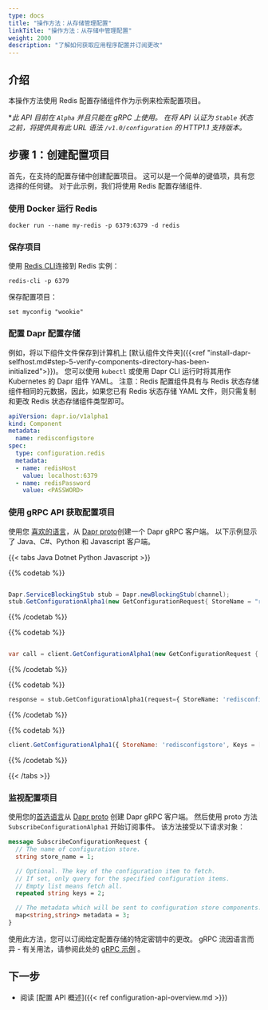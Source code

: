 ```yaml
---
type: docs
title: "操作方法：从存储管理配置"
linkTitle: "操作方法：从存储中管理配置"
weight: 2000
description: "了解如何获取应用程序配置并订阅更改"
---
```


## 介绍
本操作方法使用 Redis 配置存储组件作为示例来检索配置项目。

**此 API 目前在 `Alpha` 并且只能在 gRPC 上使用。 在将 API 认证为 `Stable` 状态之前，将提供具有此 URL 语法 `/v1.0/configuration` 的 HTTP1.1 支持版本。*

## 步骤 1：创建配置项目

首先，在支持的配置存储中创建配置项目。 这可以是一个简单的键值项，具有您选择的任何键。 对于此示例，我们将使用 Redis 配置存储组件.

### 使用 Docker 运行 Redis
```
docker run --name my-redis -p 6379:6379 -d redis
```

### 保存项目

使用 [Redis CLI](https://redis.com/blog/get-redis-cli-without-installing-redis-server/)连接到 Redis 实例：

```
redis-cli -p 6379 
```

保存配置项目：

```
set myconfig "wookie"
```

### 配置 Dapr 配置存储

例如，将以下组件文件保存到计算机上 [默认组件文件夹]({{<ref "install-dapr-selfhost.md#step-5-verify-components-directory-has-been-initialized">}})。 您可以使用 `kubectl` 或使用 Dapr CLI 运行时将其用作 Kubernetes 的 Dapr 组件 YAML。 注意：Redis 配置组件具有与 Redis 状态存储组件相同的元数据，因此，如果您已有 Redis 状态存储 YAML 文件，则只需复制和更改 Redis 状态存储组件类型即可。

```yaml
apiVersion: dapr.io/v1alpha1
kind: Component
metadata:
  name: redisconfigstore
spec:
  type: configuration.redis
  metadata:
  - name: redisHost
    value: localhost:6379
  - name: redisPassword
    value: <PASSWORD>
```

### 使用 gRPC API 获取配置项目

使用您 [喜欢的语言](https://grpc.io/docs/languages/)，从 [Dapr proto](https://github.com/dapr/dapr/blob/master/dapr/proto/runtime/v1/dapr.proto)创建一个 Dapr gRPC 客户端。 以下示例显示了 Java、C#、Python 和 Javascript 客户端。

{{< tabs Java Dotnet Python Javascript >}}

{{% codetab %}}
```java

Dapr.ServiceBlockingStub stub = Dapr.newBlockingStub(channel);
stub.GetConfigurationAlpha1(new GetConfigurationRequest{ StoreName = "redisconfigstore", Keys = new String[]{"myconfig"} });
```
{{% /codetab %}}

{{% codetab %}}
```csharp

var call = client.GetConfigurationAlpha1(new GetConfigurationRequest { StoreName = "redisconfigstore", Keys = new String[]{"myconfig"} });
```
{{% /codetab %}}

{{% codetab %}}
```python
response = stub.GetConfigurationAlpha1(request={ StoreName: 'redisconfigstore', Keys = ['myconfig'] })
```
{{% /codetab %}}

{{% codetab %}}
```javascript
client.GetConfigurationAlpha1({ StoreName: 'redisconfigstore', Keys = ['myconfig'] })
```
{{% /codetab %}}

{{< /tabs >}}

### 监视配置项目

使用您的[首选语言](https://grpc.io/docs/languages/)从 [Dapr proto](https://github.com/dapr/dapr/blob/master/dapr/proto/runtime/v1/dapr.proto) 创建 Dapr gRPC 客户端。 然后使用 proto 方法 `SubscribeConfigurationAlpha1` 开始订阅事件。 该方法接受以下请求对象：

```proto
message SubscribeConfigurationRequest {
  // The name of configuration store.
  string store_name = 1;

  // Optional. The key of the configuration item to fetch.
  // If set, only query for the specified configuration items.
  // Empty list means fetch all.
  repeated string keys = 2;

  // The metadata which will be sent to configuration store components.
  map<string,string> metadata = 3;
}
```

使用此方法，您可以订阅给定配置存储的特定密钥中的更改。 gRPC 流因语言而异 - 有关用法，请参阅此处的 [gRPC 示例](https://grpc.io/docs/languages/) 。

## 下一步
* 阅读 [配置 API 概述]({{< ref configuration-api-overview.md >}})